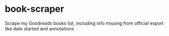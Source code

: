 # book-scraper
Scrape my Goodreads books list, including info missing from official export like date started and annotations
